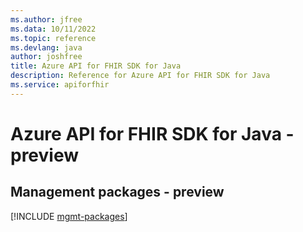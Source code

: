 ```yaml
---
ms.author: jfree
ms.data: 10/11/2022
ms.topic: reference
ms.devlang: java
author: joshfree
title: Azure API for FHIR SDK for Java
description: Reference for Azure API for FHIR SDK for Java
ms.service: apiforfhir
---
```

# Azure API for FHIR SDK for Java - preview

## Management packages - preview
[!INCLUDE [mgmt-packages](api-for-fhir-mgmt-index.md)]